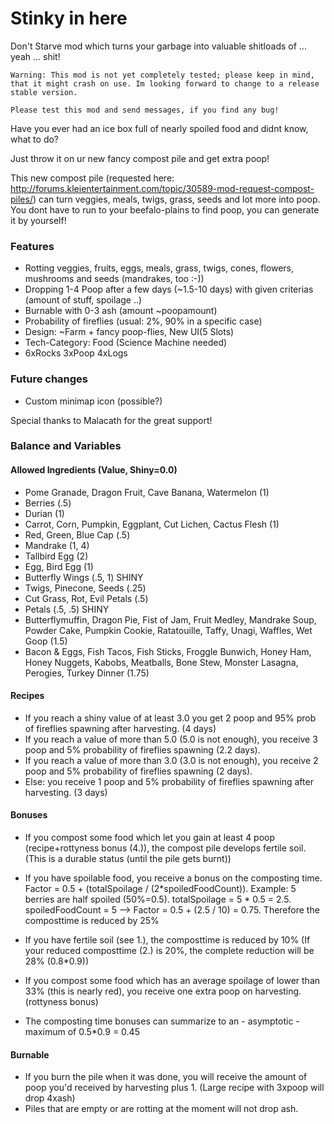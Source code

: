# Stinky in here
Don't Starve mod which turns your garbage into valuable shitloads of ... yeah ... shit!

    Warning: This mod is not yet completely tested; please keep in mind, that it might crash on use. Im looking forward to change to a release stable version.

    Please test this mod and send messages, if you find any bug!

Have you ever had an ice box full of nearly spoiled food and didnt know, what to do?

Just throw it on ur new fancy compost pile and get extra poop!

This new compost pile (requested here: http://forums.kleientertainment.com/topic/30589-mod-request-compost-piles/) can turn veggies, meals, twigs, grass, seeds and lot more into poop. You dont have to run to your beefalo-plains to find poop, you can generate it by yourself!

### Features

* Rotting veggies, fruits, eggs, meals, grass, twigs, cones, flowers, mushrooms and seeds (mandrakes, too :-))
* Dropping 1-4 Poop after a few days (~1.5-10 days) with given criterias (amount of stuff, spoilage ..)
* Burnable with 0-3 ash (amount ~poopamount)
* Probability of fireflies (usual: 2%, 90% in a specific case)
* Design: ~Farm + fancy poop-flies, New UI(5 Slots)
* Tech-Category: Food (Science Machine needed)
* 6xRocks 3xPoop 4xLogs

### Future changes

* Custom minimap icon (possible?)

Special thanks to Malacath for the great support!

### Balance and Variables

#### Allowed Ingredients (Value, Shiny=0.0)

* Pome Granade, Dragon Fruit, Cave Banana, Watermelon (1)
* Berries (.5)
* Durian (1)
* Carrot, Corn, Pumpkin, Eggplant, Cut Lichen, Cactus Flesh (1)
* Red, Green, Blue Cap (.5)
* Mandrake (1, 4)
* Tallbird Egg (2)
* Egg, Bird Egg (1)
* Butterfly Wings (.5, 1) SHINY
* Twigs, Pinecone, Seeds (.25)
* Cut Grass, Rot, Evil Petals (.5)
* Petals (.5, .5) SHINY
* Butterflymuffin, Dragon Pie, Fist of Jam, Fruit Medley, Mandrake Soup, Powder Cake, Pumpkin Cookie, Ratatouille, Taffy, Unagi, Waffles, Wet Goop (1.5)
* Bacon & Eggs, Fish Tacos, Fish Sticks, Froggle Bunwich, Honey Ham, Honey Nuggets, Kabobs, Meatballs, Bone Stew, Monster Lasagna, Perogies, Turkey Dinner (1.75)

#### Recipes

* If you reach a shiny value of at least 3.0 you get 2 poop and 95% prob of fireflies spawning after harvesting. (4 days)
* If you reach a value of more than 5.0 (5.0 is not enough), you receive 3 poop and 5% probability of fireflies spawning (2.2 days).
* If you reach a value of more than 3.0 (3.0 is not enough), you receive 2 poop and 5% probability of fireflies spawning (2 days).
* Else: you receive 1 poop and 5% probability of fireflies spawning after harvesting. (3 days)

#### Bonuses

* If you compost some food which let you gain at least 4 poop (recipe+rottyness bonus (4.)), the compost pile develops fertile soil. (This is a durable status (until the pile gets burnt))
* If you have spoilable food, you receive a bonus on the composting time. Factor = 0.5 + (totalSpoilage / (2*spoiledFoodCount)). Example: 5 berries are half spoiled (50%=0.5). totalSpoilage = 5 * 0.5 = 2.5. spoiledFoodCount = 5 --> Factor = 0.5 + (2.5 / 10) = 0.75. Therefore the composttime is reduced by 25%
* If you have fertile soil (see 1.), the composttime is reduced by 10% (If your reduced composttime (2.) is 20%, the complete reduction will be 28% (0.8*0.9))
* If you compost some food which has an average spoilage of lower than 33% (this is nearly red), you receive one extra poop on harvesting. (rottyness bonus)

* The composting time bonuses can summarize to an - asymptotic - maximum of 0.5*0.9 = 0.45

#### Burnable

* If you burn the pile when it was done, you will receive the amount of poop you'd received by harvesting plus 1. (Large recipe with 3xpoop will drop 4xash)
* Piles that are empty or are rotting at the moment will not drop ash.
